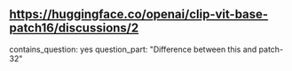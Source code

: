 ## https://huggingface.co/openai/clip-vit-base-patch16/discussions/2

contains_question: yes
question_part: "Difference between this and patch-32"